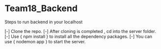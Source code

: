 # Team18_Backend

Steps to run backend in your localhost

[-] Clone the repo.
[-] After cloning is completed , cd into the server folder.
[-] Use { npm install } to install all the dependency packages.
[-] You can use { nodemon app } to start the server.
